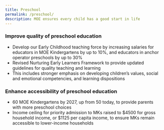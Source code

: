 ```yaml
---
title: Preschool
permalink: /preschool/
description: MOE ensures every child has a good start in life
---
```

### Improve quality of preschool education

*   Develop our Early Childhood teaching force by increasing salaries for educators in MOE Kindergartens by up to 10%, and educators in anchor operator preschools by up to 30%
*   Revised Nurturing Early Learners Framework to provide updated guidelines for quality teaching and learning
*   This includes stronger emphasis on developing children’s values, social and emotional competencies, and learning dispositions

### Enhance accessibility of preschool education

*   60 MOE Kindergartens by 2027, up from 50 today, to provide parents with more preschool choices
*   Income ceiling for priority admission to MKs raised to $4500 for gross household income, or $1125 per capita income, to ensure MKs remain accessible to lower-income households